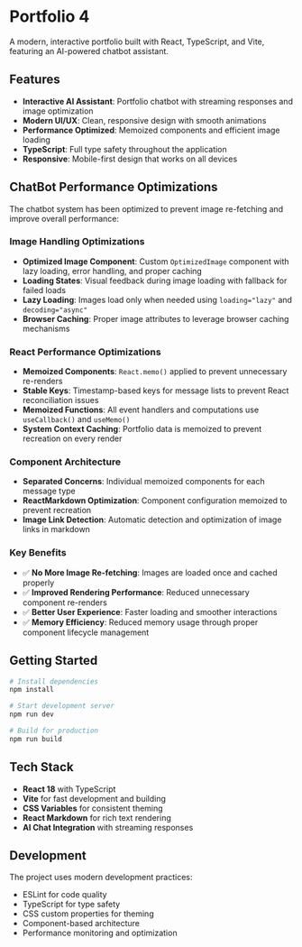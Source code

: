 # Portfolio 4

A modern, interactive portfolio built with React, TypeScript, and Vite, featuring an AI-powered chatbot assistant.

## Features

- **Interactive AI Assistant**: Portfolio chatbot with streaming responses and image optimization
- **Modern UI/UX**: Clean, responsive design with smooth animations
- **Performance Optimized**: Memoized components and efficient image loading
- **TypeScript**: Full type safety throughout the application
- **Responsive**: Mobile-first design that works on all devices

## ChatBot Performance Optimizations

The chatbot system has been optimized to prevent image re-fetching and improve overall performance:

### Image Handling Optimizations
- **Optimized Image Component**: Custom `OptimizedImage` component with lazy loading, error handling, and proper caching
- **Loading States**: Visual feedback during image loading with fallback for failed loads
- **Lazy Loading**: Images load only when needed using `loading="lazy"` and `decoding="async"`
- **Browser Caching**: Proper image attributes to leverage browser caching mechanisms

### React Performance Optimizations
- **Memoized Components**: `React.memo()` applied to prevent unnecessary re-renders
- **Stable Keys**: Timestamp-based keys for message lists to prevent React reconciliation issues
- **Memoized Functions**: All event handlers and computations use `useCallback()` and `useMemo()`
- **System Context Caching**: Portfolio data is memoized to prevent recreation on every render

### Component Architecture
- **Separated Concerns**: Individual memoized components for each message type
- **ReactMarkdown Optimization**: Component configuration memoized to prevent recreation
- **Image Link Detection**: Automatic detection and optimization of image links in markdown

### Key Benefits
- ✅ **No More Image Re-fetching**: Images are loaded once and cached properly
- ✅ **Improved Rendering Performance**: Reduced unnecessary component re-renders
- ✅ **Better User Experience**: Faster loading and smoother interactions
- ✅ **Memory Efficiency**: Reduced memory usage through proper component lifecycle management

## Getting Started

```bash
# Install dependencies
npm install

# Start development server
npm run dev

# Build for production
npm run build
```

## Tech Stack

- **React 18** with TypeScript
- **Vite** for fast development and building
- **CSS Variables** for consistent theming
- **React Markdown** for rich text rendering
- **AI Chat Integration** with streaming responses

## Development

The project uses modern development practices:
- ESLint for code quality
- TypeScript for type safety
- CSS custom properties for theming
- Component-based architecture
- Performance monitoring and optimization
